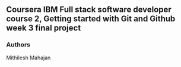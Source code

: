 ## Coursera IBM Full stack software developer course 2, Getting started with Git and Github week 3 final project

### Authors
Mithilesh Mahajan
